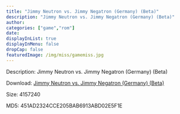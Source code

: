 ```yaml
---
title: "Jimmy Neutron vs. Jimmy Negatron (Germany) (Beta)"
description: "Jimmy Neutron vs. Jimmy Negatron (Germany) (Beta)"
author: 
categories: ["game","rom"]
date: 
displayInList: true
displayInMenu: false
dropCap: false
featuredImage: /img/miss/gamemiss.jpg
---
```


Description: Jimmy Neutron vs. Jimmy Negatron (Germany) (Beta)

Download: <a style="text-decoration:underline;" href="https://mega.nz/#!PHQA0CCK!qPXfvVH3usAlcuGh7yjJ9ZH-vhD9GoUKUBTwy6Dtj2I" target = "_blank" rel = "nofollow" > Jimmy Neutron vs. Jimmy Negatron (Germany) (Beta)</a>

Size: 4157240

MD5: 451AD2324CCE205BAB6913ABD02E5F1E


